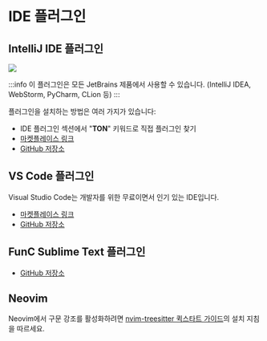 # IDE 플러그인

## IntelliJ IDE 플러그인

![](/img/docs/ton-jetbrains-plugin.png)

:::info
이 플러그인은 모든 JetBrains 제품에서 사용할 수 있습니다.
(IntelliJ IDEA, WebStorm, PyCharm, CLion 등)
:::

플러그인을 설치하는 방법은 여러 가지가 있습니다:

- IDE 플러그인 섹션에서 "**TON**" 키워드로 직접 플러그인 찾기
- [마켓플레이스 링크](https://plugins.jetbrains.com/plugin/23382-ton)
- [GitHub 저장소](https://github.com/ton-blockchain/intellij-ton)

## VS Code 플러그인

Visual Studio Code는 개발자를 위한 무료이면서 인기 있는 IDE입니다.

- [마켓플레이스 링크](https://marketplace.visualstudio.com/items?itemName=tonwhales.func-vscode)
- [GitHub 저장소](https://github.com/ton-foundation/vscode-func)

## FunC Sublime Text 플러그인

- [GitHub 저장소](https://github.com/savva425/func_plugin_sublimetext3)

## Neovim

Neovim에서 구문 강조를 활성화하려면 [nvim-treesitter 퀵스타트 가이드](https://github.com/nvim-treesitter/nvim-treesitter#quickstart)의 설치 지침을 따르세요.
